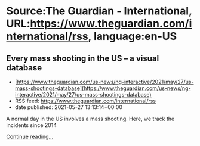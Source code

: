 # Source:The Guardian - International, URL:https://www.theguardian.com/international/rss, language:en-US

## Every mass shooting in the US – a visual database
 - [https://www.theguardian.com/us-news/ng-interactive/2021/may/27/us-mass-shootings-database](https://www.theguardian.com/us-news/ng-interactive/2021/may/27/us-mass-shootings-database)
 - RSS feed: https://www.theguardian.com/international/rss
 - date published: 2021-05-27 13:13:14+00:00

<p>A normal day in the US involves a mass shooting. Here, we track the incidents since 2014</p> <a href="https://www.theguardian.com/us-news/ng-interactive/2021/may/27/us-mass-shootings-database">Continue reading...</a>

